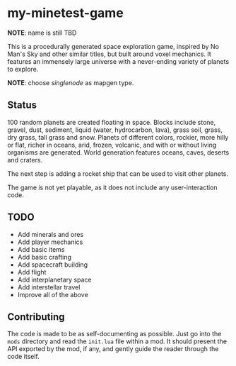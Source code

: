 # my-minetest-game
**NOTE**: name is still TBD

This is a procedurally generated space exploration game, inspired by No Man's
Sky and other similar titles, but built around voxel mechanics. It features an
immensely large universe with a never-ending variety of planets to explore.

**NOTE**: choose *singlenode* as mapgen type.

## Status
100 random planets are created floating in space. Blocks include stone, gravel,
dust, sediment, liquid (water, hydrocarbon, lava), grass soil, grass, dry grass,
tall grass and snow. Planets of different colors, rockier, more hilly or flat,
richer in oceans, arid, frozen, volcanic, and with or without living organisms
are generated. World generation features oceans, caves, deserts and craters.

The next step is adding a rocket ship that can be used to visit other planets.

The game is not yet playable, as it does not include any user-interaction code.

## TODO
 * Add minerals and ores
 * Add player mechanics
 * Add basic items
 * Add basic crafting
 * Add spacecraft building
 * Add flight
 * Add interplanetary space
 * Add interstellar travel
 * Improve all of the above

## Contributing
The code is made to be as self-documenting as possible. Just go into the `mods`
directory and read the `init.lua` file within a mod. It should present the API
exported by the mod, if any, and gently guide the reader through the code
itself.
